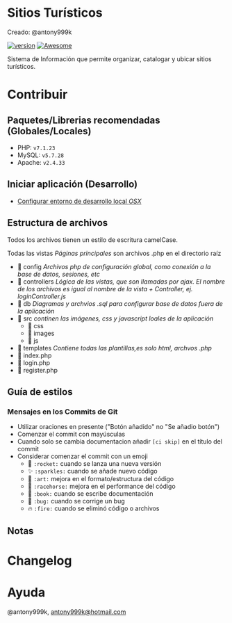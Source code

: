 # Sitios Turísticos

Creado: @antony999k

[![version](https://img.shields.io/badge/version-0.1.0-ff69b4.svg)]()
[![Awesome](https://cdn.rawgit.com/sindresorhus/awesome/d7305f38d29fed78fa85652e3a63e154dd8e8829/media/badge.svg)](https://github.com/wasabeef/awesome-android-ui)

Sistema de Información que permite organizar, catalogar y ubicar sitios turísticos.

# Contribuir

## Paquetes/Librerias recomendadas (Globales/Locales)
- PHP: `v7.1.23`
- MySQL: `v5.7.28`
- Apache: `v2.4.33`

## Iniciar aplicación (Desarrollo)
- [Configurar entorno de desarrollo local *OSX*](https://websitebeaver.com/set-up-localhost-on-macos-high-sierra-apache-mysql-and-php-7-with-sslhttps)

## Estructura de archivos
Todos los archivos tienen un estilo de escritura camelCase. 

Todas las vistas *Páginas principales* son archivos .php en el directorio raíz

- :file_folder: config *Archivos php de configuración global, como conexión a la base de datos, sesiones, etc*
- :file_folder: controllers *Lógica de las vistas, que son llamadas por ajax. El nombre de los archivos es igual al nombre de la vista + Controller, ej. loginController.js*
- :file_folder: db *Diagramas y archvios .sql para configurar base de datos fuera de la aplicación*
- :file_folder: src *continen las imágenes, css y javascript loales de la aplicación*
    - :file_folder: css
    - :file_folder: images
    - :file_folder: js
- :file_folder: templates *Contiene todas las plantillas,es solo html, archvos .php*
- :page_facing_up: index.php
- :page_facing_up: login.php
- :page_facing_up: register.php


## Guía de estilos
### Mensajes en los Commits de Git

- Utilizar oraciones en presente ("Botón añadido" no "Se añadio botón")
- Comenzar el commit con mayúsculas
- Cuando solo se cambia documentacion añadir `[ci skip]` en el título del commit
- Considerar comenzar el commit con un emoji
    - :rocket: `:rocket:` cuando se lanza una nueva versión
    - :sparkles: `:sparkles:` cuando se añade nuevo código
    - :art: `:art:` mejora en el formato/estructura del código
    - :racehorse: `:racehorse:` mejora en el performance del código
    - :book: `:book:` cuando se escribe documentación
    - :bug: `:bug:` cuando se corrige un bug
    - :fire: `:fire:` cuando se eliminó código o archivos

## Notas

# Changelog

# Ayuda
@antony999k, antony999k@hotmail.com